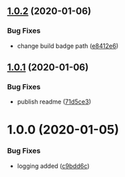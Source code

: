 ## [1.0.2](https://github.com/moztemur/swagger-yaml-webpack-plugin/compare/v1.0.1...v1.0.2) (2020-01-06)


### Bug Fixes

* change build badge path ([e8412e6](https://github.com/moztemur/swagger-yaml-webpack-plugin/commit/e8412e6beea5bf8d3af2f98bd59c3f56777a5656))

## [1.0.1](https://github.com/moztemur/swagger-yaml-webpack-plugin/compare/v1.0.0...v1.0.1) (2020-01-06)


### Bug Fixes

* publish readme ([71d5ce3](https://github.com/moztemur/swagger-yaml-webpack-plugin/commit/71d5ce3c5f1222df1af538d1a5e886c210bb5995))

# 1.0.0 (2020-01-05)


### Bug Fixes

* logging added ([c9bdd6c](https://github.com/moztemur/swagger-yaml-webpack-plugin/commit/c9bdd6cdf95f387e52e9adab16a9dac15377d624))
